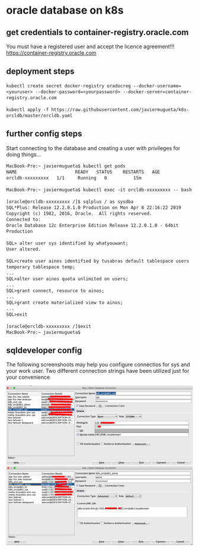 # oracle database on k8s

## get credentials to container-registry.oracle.com
You must have a registered user and accept the licence agreement!!!
https://container-registry.oracle.com

## deployment steps
```
kubectl create secret docker-registry oradocreg --docker-username=<youruser> --docker-password=<yourpassword> --docker-server=container-registry.oracle.com

kubectl apply -f https://raw.githubusercontent.com/javiermugueta/k8s-orcldb/master/orcldb.yaml
```
## further config steps

Start connecting to the database and creating a user with privileges for doing things...

```
MacBook-Pro:~ javiermugueta$ kubectl get pods
NAME                      READY   STATUS    RESTARTS   AGE
orcldb-xxxxxxxxx   1/1     Running   0          15m

MacBook-Pro:~ javiermugueta$ kubectl exec -it orcldb-xxxxxxxxx -- bash

[oracle@orcldb-xxxxxxxxx /]$ sqlplus / as sysdba
SQL*Plus: Release 12.2.0.1.0 Production on Mon Apr 8 22:16:22 2019
Copyright (c) 1982, 2016, Oracle.  All rights reserved.
Connected to:
Oracle Database 12c Enterprise Edition Release 12.2.0.1.0 - 64bit Production

SQL> alter user sys identified by whatyouwant;
User altered.

SQL>create user ainos identified by tusabras default tablespace users temporary tablespace temp;
...
SQL>alter user ainos quota unlimited on users;
...
SQL>grant connect, resource to ainos;
...
SQL>grant create materialized view to ainos;
...
SQL>exit

[oracle@orcldb-xxxxxxxxx /]$exit
MacBook-Pro:~ javiermugueta$
```
## sqldeveloper config
The following screenshoots may help you configure connectios for sys and your work user. Two different  connection strings have been utilized just for your convenience

![sqldev1](https://github.com/javiermugueta/k8s-orcldb/blob/master/sqldeveloper1.jpg)
![sqldev2](https://github.com/javiermugueta/k8s-orcldb/blob/master/sqldeveloper2.jpg)